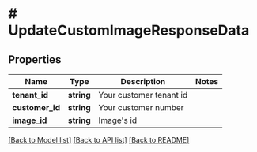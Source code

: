# # UpdateCustomImageResponseData

## Properties

Name | Type | Description | Notes
------------ | ------------- | ------------- | -------------
**tenant_id** | **string** | Your customer tenant id |
**customer_id** | **string** | Your customer number |
**image_id** | **string** | Image&#39;s id |

[[Back to Model list]](../../README.md#models) [[Back to API list]](../../README.md#endpoints) [[Back to README]](../../README.md)
